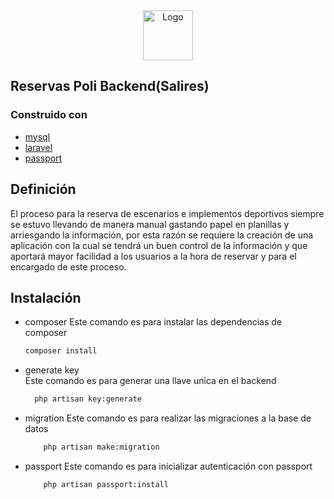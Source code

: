 
<div align="center">
<img src="https://4.bp.blogspot.com/-mYqcTGN2WHI/WtvfU15uRzI/AAAAAAAAVEo/YIleYrMPD1wISugRHjB_KgQOGQ-_3ta-gCLcBGAs/s1600/politecnico-jaime-isaza-cadavid_4716001832.jpg" alt="Logo" width="80" height="80">
</div>

## Reservas Poli Backend(Salires)

### Construido con

* [mysql](https://www.mysql.com/)
* [laravel](https://laravel.com/)
* [passport](https://packagist.org/packages/laravel/passport)

## Definición

El proceso para la reserva de escenarios e implementos deportivos siempre se estuvo llevando de manera manual gastando papel en planillas y arriesgando la información, por esta razón se requiere la creación de una aplicación con la cual se tendrá un buen control de la información y que aportará mayor facilidad a los usuarios a la hora de reservar y para el encargado de este proceso.

## Instalación

* composer
    Este comando es para instalar las dependencias de composer
    ```sh
  composer install
    ```

* generate key    
    Este comando es para generar una llave unica en el backend
  ```sh
    php artisan key:generate
  ```

* migration
    Este comando es para realizar las migraciones a la base de datos
    ```sh
        php artisan make:migration
    ```

* passport
    Este comando es para inicializar autenticación con passport
    ```sh
        php artisan passport:install
    ```
